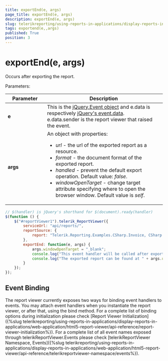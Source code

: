 ```yaml
---
title: exportEnd(e, args)
page_title: exportEnd(e, args) 
description: exportEnd(e, args)
slug: telerikreporting/using-reports-in-applications/display-reports-in-applications/web-application/html5-report-viewer/api-reference/reportviewer/events/exportend(e,-args)
tags: exportend(e,,args)
published: True
position: 3
---
```

<style>
table th:first-of-type {
	width: 25%;
}
table th:nth-of-type(2) {
	width: 75%;
}
</style>

# exportEnd(e, args)

Occurs after exporting the report.

Parameters:


| Parameter | Description |
| ------ | ------ |
| __e__ |This is the  [jQuery.Event object](https://api.jquery.com/category/events/event-object/) and e.data is respectively [jQuery's event.data](https://api.jquery.com/event.data/).<br/>e.data.sender is the report viewer that raised the event.|
| __args__ |An object with properties:<ul><li>*url* - the url of the exported report as a resource.</li><li>*format* - the document format of the exported report.</li><li>*handled* - prevent the default export operation. Default value: *false*.</li><li>*windowOpenTarget* - change target attribute specifying where to open the browser window. Default value is *self*.</li></ul>|

````JavaScript
// $(handler) is jQuery's shorthand for $(document).ready(handler)
$(function () {
	$("#reportViewer1").telerik_ReportViewer({
		serviceUrl: "api/reports/",
		reportSource: {
			report: "Telerik.Reporting.Examples.CSharp.Invoice, CSharp.ReportLibrary"
		},
		exportEnd: function(e, args) {
			args.windowOpenTarget = "_blank";
			console.log("This event handler will be called after exporting the report.");
			console.log("The exported report can be found at " + args.url);
		}
	});
});
````


## Event Binding

The report viewer currently exposes two ways for binding event handlers to events. You may attach event handlers when you instantiate the report viewer, or after that, using the bind method. For a complete list of binding options during initialization please check [Report Viewer Initialization]({%slug telerikreporting/using-reports-in-applications/display-reports-in-applications/web-application/html5-report-viewer/api-reference/report-viewer-initialization%}). For a complete list of all event names exposed through telerikReportViewer.Events please check [telerikReportViewer Namespace, Events]({%slug telerikreporting/using-reports-in-applications/display-reports-in-applications/web-application/html5-report-viewer/api-reference/telerikreportviewer-namespace/events%}).
